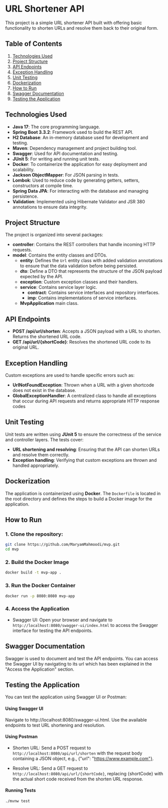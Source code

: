 # URL Shortener API

This project is a simple URL shortener API built with offering basic functionality to shorten URLs and resolve them back to their original form.

## Table of Contents

1. [Technologies Used](#technologies-used)
2. [Project Structure](#project-structure)
3. [API Endpoints](#api-endpoints)
4. [Exception Handling](#exception-handling)
5. [Unit Testing](#unit-testing)
6. [Dockerization](#dockerization)
7. [How to Run](#how-to-run)
8. [Swagger Documentation](#swagger-documentation)
9. [Testing the Application](#testing-the-application)


## Technologies Used

- **Java 17**: The core programming language.
- **Spring Boot 3.3.2**: Framework used to build the REST API.
- **H2 Database**: An in-memory database used for development and testing.
- **Maven**: Dependency management and project building tool.
- **Swagger**: Used for API documentation and testing.
- **JUnit 5**: For writing and running unit tests.
- **Docker**: To containerize the application for easy deployment and scalability.
- **Jackson ObjectMapper**: For JSON parsing in tests.
- **Lombok**: Used to reduce code by generating getters, setters, constructors at compile time.
- **Spring Data JPA**: For interacting with the database and managing persistence.
- **Validation**: Implemented using Hibernate Validator and JSR 380 annotations to ensure data integrity.


## Project Structure

The project is organized into several packages:

- **controller**: Contains the REST controllers that handle incoming HTTP requests.
- **model**: Contains the entity classes and DTOs.
   - **entity**: Defines the `Url` entity class with added validation annotations to ensure that the data validation before being persisted.
   - **dto**: Define a DTO that represents the structure of the JSON payload expected by the API.
   - **exception**: Custom exception classes and their handlers.
   - **service**: Contains service layer logic.
      - **contract**: Contains service interfaces and repository interfaces.
      - **imp**: Contains implementations of service interfaces.
   - **MvpApplication** main class.

## API Endpoints

- **POST /api/url/shorten**: Accepts a JSON payload with a URL to shorten. Returns the shortened URL code.
- **GET /api/url/{shortCode}**: Resolves the shortened URL code to its original URL.

## Exception Handling

Custom exceptions are used to handle specific errors such as:

- **UrlNotFoundException**: Thrown when a URL with a given shortcode does not exist in the database.
- **GlobalExceptionHandler**: A centralized class to handle all exceptions that occur during API requests and returns appropriate HTTP response codes


## Unit Testing

Unit tests are written using **JUnit 5** to ensure the correctness of the service and controller layers. The tests cover:

- **URL shortening and resolving**: Ensuring that the API can shorten URLs and resolve them correctly.
- **Exception handling**: Verifying that custom exceptions are thrown and handled appropriately.

## Dockerization
The application is containerized using **Docker**. The `Dockerfile` is located in the root directory and defines the steps to build a Docker image for the application.

## How to Run

### 1. Clone the repository:
```bash
git clone https://github.com/MaryamMahmoodi/mvp.git
cd mvp
```
### 2. Build the Docker Image
```bash
docker build -t mvp-app .
```
### 3. Run the Docker Container

```bash
docker run -p 8080:8080 mvp-app
```

### 4. Access the Application
- Swagger UI: Open your browser and navigate to
  ```http://localhost:8080/swagger-ui/index.html``` to access the Swagger interface for testing the API endpoints.

## Swagger Documentation

Swagger is used to document and test the API endpoints.
You can access the Swagger UI by navigating to its url which has been explained in the "Access the Application" section.


## Testing the Application
   You can test the application using Swagger UI or Postman:

#### Using Swagger UI
Navigate to http://localhost:8080/swagger-ui.html.
Use the available endpoints to test URL shortening and resolution.
#### Using Postman
- Shorten URL: Send a POST request to ```http://localhost:8080/api/url/shorten``` with the request body containing a JSON object,
e.g., {"url": "https://www.example.com"}.

- Resolve URL: Send a GET request to ```http://localhost:8080/api/url/{shortCode}```, replacing {shortCode} with the actual short code received from the shorten URL response.
#### Running Tests
```bash
./mvnw test
```